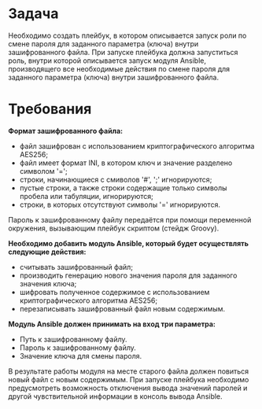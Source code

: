 # Задача

Необходимо создать плейбук, в котором описывается запуск роли по смене пароля для заданного параметра (ключа) внутри зашифрованного файла.
При запуске плейбука должна запуститься роль, внутри которой описывается запуск модуля Ansible, производящего все необходимые действия по смене пароля для заданного параметра (ключа) внутри зашифрованного файла.

# Требования

**Формат зашифрованного файла:**
- файл зашифрован с использованием криптографического алгоритма AES256;
- файл имеет формат INI, в котором ключ и значение разделено символом '=';
- строки, начинающиеся с смиволов '#', ';' игнорируются;
- пустые строки, а также строки содержащие только символы пробела или табуляции, игнорируются;
- строки, в которых отсутствуют символы '=' игнорируются.

Пароль к зашифрованному файлу передаётся при помощи переменной окружения, вызывающим плейбук скриптом (стейдж Groovy).

**Необходимо добавить модуль Ansible, который будет осуществлять следующие действия:**
- считывать зашифрованный файл;
- производить генерацию нового значения пароля для заданного значения ключа;
- шифровать полученное содержимое с использованием криптографического алгоритма AES256;
- перезаписывать зашифрованный файл новым содержимым.

**Модуль Ansible должен принимать на вход три параметра:**
- Путь к зашифрованному файлу.
- Пароль к зашифрованному файлу.
- Значение ключа для смены пароля.

В результате работы модуля на месте старого файла должен повиться новый файл с новым содержимым.
При запуске плейбука необходимо предусмотреть возможность отключения вывода значений паролей и другой чувствительной информации в консоль вывода Ansible.
